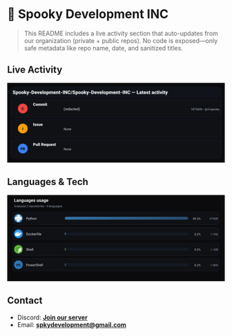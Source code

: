 # 👻 Spooky Development INC

> This README includes a live activity section that auto-updates from our organization (private + public repos). No code is exposed—only safe metadata like repo name, date, and sanitized titles.

## Live Activity
![Repo Snapshot](./assets/repo-snapshot.svg?v=40da40c85d)

## Languages & Tech
![Languages Usage](./assets/languages.svg?v=918927833a)

## Contact
- Discord: **[Join our server](https://discord.gg/XYspZgEEJb)**
- Email: **spkydevelopment@gmail.com**
